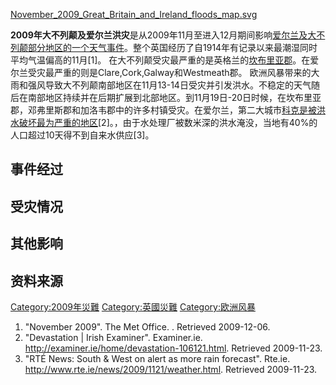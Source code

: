 [November_2009_Great_Britain_and_Ireland_floods_map.svg](https://zh.wikipedia.org/wiki/File:November_2009_Great_Britain_and_Ireland_floods_map.svg "fig:November_2009_Great_Britain_and_Ireland_floods_map.svg")

**2009年大不列颠及爱尔兰洪灾**是从2009年11月至进入12月期间影响[爱尔兰及](../Page/爱尔兰.md "wikilink")[大不列颠部分地区的一个天气事件](../Page/大不列颠.md "wikilink")。整个英国经历了自1914年有记录以来最潮湿同时平均气温偏高的11月\[1\]。
在大不列颠受灾最严重的是英格兰的[坎布里亚郡](../Page/坎布里亚郡.md "wikilink")。在爱尔兰受灾最严重的则是Clare,Cork,Galway和Westmeath郡。
欧洲风暴带来的大雨和强风导致大不列颠南部地区在11月13-14日受灾并引发洪水。不稳定的天气随后在南部地区持续并在后期扩展到北部地区。到11月19日-20日时候，在坎布里亚郡，邓弗里斯郡和加洛韦郡中的许多村镇受灾。在爱尔兰，第二大城市[科克是被洪水破坏最为严重的地区](../Page/科克_\(爱尔兰\).md "wikilink")\[2\]。，由于水处理厂被数米深的洪水淹没，当地有40%的人口超过10天得不到自来水供应\[3\]。

## 事件经过

## 受灾情况

## 其他影响

## 资料来源

<references />

[Category:2009年災難](https://zh.wikipedia.org/wiki/Category:2009年災難 "wikilink")
[Category:英國災難](https://zh.wikipedia.org/wiki/Category:英國災難 "wikilink")
[Category:欧洲风暴](https://zh.wikipedia.org/wiki/Category:欧洲风暴 "wikilink")

1.  "November 2009". The Met Office. . Retrieved 2009-12-06.
2.  "Devastation | Irish Examiner". Examiner.ie.
    <http://examiner.ie/home/devastation-106121.html>. Retrieved
    2009-11-23.
3.  "RTÉ News: South & West on alert as more rain forecast". Rte.ie.
    <http://www.rte.ie/news/2009/1121/weather.html>. Retrieved
    2009-11-23.
